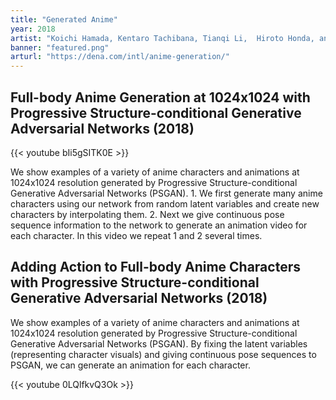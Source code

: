 ```yaml
---
title: "Generated Anime"
year: 2018
artist: "Koichi Hamada, Kentaro Tachibana, Tianqi Li,  Hiroto Honda, and Yusuke Uchida"
banner: "featured.png"
arturl: "https://dena.com/intl/anime-generation/"
---
```



## Full-body Anime Generation at 1024x1024 with Progressive Structure-conditional Generative Adversarial Networks (2018)

{{< youtube bIi5gSITK0E >}}

We show examples of a variety of anime characters and animations at 1024x1024
resolution generated by Progressive Structure-conditional Generative
Adversarial Networks (PSGAN). 1. We first generate many anime characters using
our network from random latent variables and create new characters by
interpolating them. 2. Next we give continuous pose sequence information to the
network to generate an animation video for each character. In this video we
repeat 1 and 2 several times.

## Adding Action to Full-body Anime Characters with Progressive Structure-conditional Generative Adversarial Networks (2018)

We show examples of a variety of anime characters and animations at 1024x1024
resolution generated by Progressive Structure-conditional Generative
Adversarial Networks (PSGAN). By fixing the latent variables (representing
character visuals) and giving continuous pose sequences to PSGAN, we can
generate an animation for each character.


{{< youtube 0LQlfkvQ3Ok >}}
